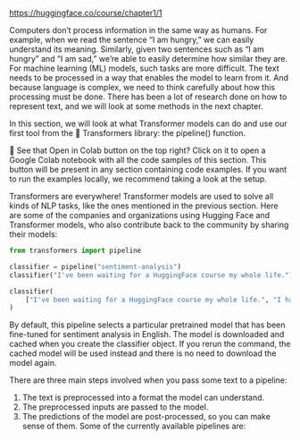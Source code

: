 https://huggingface.co/course/chapter1/1

Computers don’t process information in the same way as humans. For example, when we read the sentence “I am hungry,” we can easily understand its meaning. Similarly, given two sentences such as “I am hungry” and “I am sad,” we’re able to easily determine how similar they are. For machine learning (ML) models, such tasks are more difficult. The text needs to be processed in a way that enables the model to learn from it. And because language is complex, we need to think carefully about how this processing must be done. There has been a lot of research done on how to represent text, and we will look at some methods in the next chapter.

In this section, we will look at what Transformer models can do and use our first tool from the 🤗 Transformers library: the pipeline() function.

👀 See that Open in Colab button on the top right? Click on it to open a Google Colab notebook with all the code samples of this section. This button will be present in any section containing code examples.
If you want to run the examples locally, we recommend taking a look at the setup.

Transformers are everywhere!
Transformer models are used to solve all kinds of NLP tasks, like the ones mentioned in the previous section. Here are some of the companies and organizations using Hugging Face and Transformer models, who also contribute back to the community by sharing their models:

```python
from transformers import pipeline

classifier = pipeline("sentiment-analysis")
classifier("I've been waiting for a HuggingFace course my whole life.")

classifier(
    ["I've been waiting for a HuggingFace course my whole life.", "I hate this so much!"]
)
```

By default, this pipeline selects a particular pretrained model that has been fine-tuned for sentiment analysis in English. The model is downloaded and cached when you create the classifier object. If you rerun the command, the cached model will be used instead and there is no need to download the model again.

There are three main steps involved when you pass some text to a pipeline:

1. The text is preprocessed into a format the model can understand.
2. The preprocessed inputs are passed to the model.
3. The predictions of the model are post-processed, so you can make sense of them.
   Some of the currently available pipelines are:
